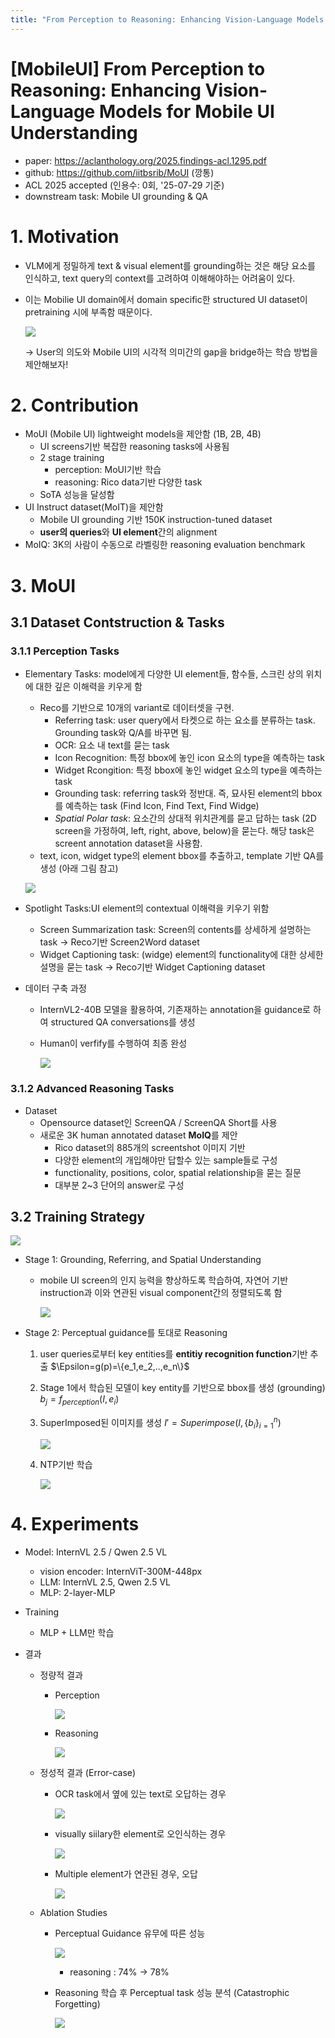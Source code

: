 ```yaml
---
title: "From Perception to Reasoning: Enhancing Vision-Language Models for Mobile UI Understanding"
---
```




# [MobileUI] From Perception to Reasoning: Enhancing Vision-Language Models for Mobile UI Understanding

- paper: https://aclanthology.org/2025.findings-acl.1295.pdf
- github: https://github.com/iitbsrib/MoUI (깡통)
- ACL 2025 accepted (인용수: 0회, '25-07-29 기준)
- downstream task: Mobile UI grounding & QA

# 1. Motivation

- VLM에게 정밀하게 text & visual element를 grounding하는 것은 해당 요소를 인식하고, text query의 context를 고려하여 이해해야하는 어려움이 있다.

- 이는 Mobilie UI domain에서 domain specific한 structured UI dataset이 pretraining 시에 부족함 때문이다.

  ![](../images/2025-07-29/image-20250729222858353.png)

  $\to$ User의 의도와 Mobile UI의 시각적 의미간의 gap을 bridge하는 학습 방법을 제안해보자!

# 2. Contribution

- MoUI (Mobile UI) lightweight models을 제안함 (1B, 2B, 4B)
  - UI screens기반 복잡한 reasoning tasks에 사용됨
  - 2 stage training
    - perception: MoUI기반 학습
    - reasoning: Rico data기반 다양한 task
  - SoTA 성능을 달성함
- UI Instruct dataset(MoIT)을 제안함
  - Mobile UI grounding 기반 150K instruction-tuned dataset
  - **user의 queries**와 **UI element**간의 alignment
- MoIQ: 3K의 사람이 수동으로 라벨링한 reasoning evaluation benchmark

# 3. MoUI

## 3.1 Dataset Contstruction & Tasks

### 3.1.1 Perception Tasks

- Elementary Tasks: model에게 다양한 UI element들, 함수들, 스크린 상의 위치에 대한 깊은 이해력을 키우게 함

  - Reco를 기반으로 10개의 variant로 데이터셋을 구현. 
    - Referring task: user query에서 타켓으로 하는 요소를 분류하는 task. Grounding task와 Q/A를 바꾸면 됨.
    - OCR: 요소 내 text를 묻는 task
    - Icon Recognition: 특정 bbox에 놓인 icon 요소의 type을 예측하는 task
    - Widget Rcongition: 특정 bbox에 놓인 widget 요소의 type을 예측하는 task 
    - Grounding task: referring task와 정반대. 즉, 묘사된 element의 bbox를 예측하는 task (Find Icon, Find Text, Find Widge)
    - *Spatial Polar task*: 요소간의 상대적 위치관계를 묻고 답하는 task (2D screen을 가정하여, left, right, above, below)을 묻는다. 해당 task은 screent annotation dataset을 사용함.
  - text, icon, widget type의 element bbox를 추출하고, template 기반 QA를 생성 (아래 그림 참고)

  ![](../images/2025-07-29/image-20250730092157984.png)

- Spotlight Tasks:UI element의 contextual 이해력을 키우기 위함

  - Screen Summarization task: Screen의 contents를 상세하게 설명하는 task $\to$ Reco기반 Screen2Word dataset
  - Widget Captioning task: (widge) element의 functionality에 대한 상세한 설명을 묻는 task $\to$ Reco기반 Widget Captioning dataset

- 데이터 구축 과정

  - InternVL2-40B 모델을 활용하여, 기존재하는 annotation을 guidance로 하여 structured QA conversations를 생성

  - Human이 verfify를 수행하여 최종 완성

    ![](../images/2025-07-29/image-20250730094649936.png)

### 3.1.2 Advanced Reasoning Tasks

- Dataset
  - Opensource dataset인 ScreenQA / ScreenQA Short를 사용
  - 새로운 3K human annotated dataset **MoIQ**를 제안
    - Rico dataset의 885개의 screentshot 이미지 기반
    - 다양한 element의 개입해야만 답할수 있는 sample들로 구성
    - functionality, positions, color, spatial relationship을 묻는 질문
    - 대부분 2~3 단어의 answer로 구성

## 3.2 Training Strategy

![](../images/2025-07-29/image-20250730095056943.png)

- Stage 1: Grounding, Referring, and Spatial Understanding

  - mobile UI screen의 인지 능력을 향상하도록 학습하여, 자연어 기반 instruction과 이와 연관된 visual component간의 정렬되도록 함

    ![](../images/2025-07-29/image-20250730095944359.png)

- Stage 2: Perceptual guidance를 토대로 Reasoning

  1. user queries로부터 key entities를 **entitiy recognition function**기반 추출 $\Epsilon=g(p)=\{e_1,e_2,..,e_n\}$

  2. Stage 1에서 학습된 모델이  key entity를 기반으로 bbox를 생성 (grounding) $b_j=f_{perception}(I,e_i)$

  3. SuperImposed된 이미지를 생성 $I'=Superimpose(I, \{b_i\}_{i=1}^n)$

     ![](../images/2025-07-29/image-20250730101239127.png)

  4. NTP기반 학습

     ![](../images/2025-07-29/image-20250730101414975.png)

# 4. Experiments

- Model: InternVL 2.5 / Qwen 2.5 VL

  - vision encoder: InternViT-300M-448px
  - LLM: InternVL 2.5, Qwen 2.5 VL
  - MLP: 2-layer-MLP

- Training

  - MLP + LLM만 학습

- 결과

  - 정량적 결과

    - Perception

      ![](../images/2025-07-29/image-20250730101621004.png)

    - Reasoning

      ![](../images/2025-07-29/image-20250730101647558.png)

  - 정성적 결과 (Error-case)

    - OCR task에서 옆에 있는 text로 오답하는 경우

      ![](../images/2025-07-29/image-20250730101801884.png)

    - visually siilary한 element로 오인식하는 경우

      ![](../images/2025-07-29/image-20250730101815941.png)

    - Multiple element가 연관된 경우, 오답

      ![](../images/2025-07-29/image-20250730102233818.png)

  - Ablation Studies

    - Perceptual Guidance 유무에 따른 성능

      ![](../images/2025-07-29/image-20250730101647558.png)

      - reasoning : 74% $\to$ 78%

    - Reasoning 학습 후 Perceptual task 성능 분석 (Catastrophic Forgetting)

      ![](../images/2025-07-29/image-20250730102511552.png)